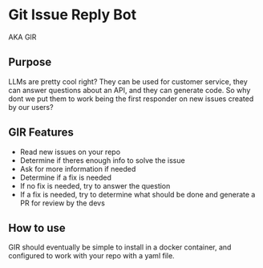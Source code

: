 # Git Issue Reply Bot
AKA GIR

## Purpose
LLMs are pretty cool right? They can be used for customer service, they can answer questions about an API, and they can generate code.
So why dont we put them to work being the first responder on new issues created by our users?

## GIR Features
- Read new issues on your repo
- Determine if theres enough info to solve the issue
- Ask for more information if needed
- Determine if a fix is needed
- If no fix is needed, try to answer the question
- If a fix is needed, try to determine what should be done and generate a PR for review by the devs

## How to use
GIR should eventually be simple to install in a docker container, and configured to work with your repo with a yaml file.
